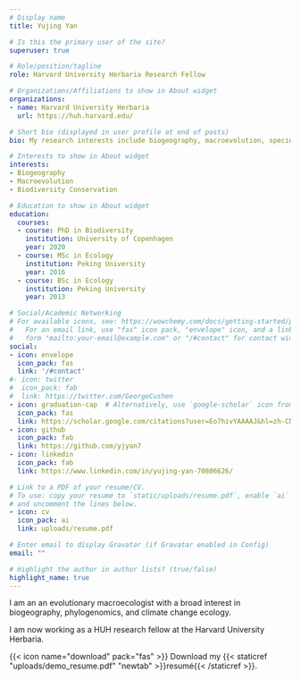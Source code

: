 ```yaml
---
# Display name
title: Yujing Yan

# Is this the primary user of the site?
superuser: true

# Role/position/tagline
role: Harvard University Herbaria Research Fellow

# Organizations/Affiliations to show in About widget
organizations:
- name: Harvard University Herbaria
  url: https://huh.harvard.edu/

# Short bio (displayed in user profile at end of posts)
bio: My research interests include biogeography, macroevolution, species diversity patterns and climate change conservation.

# Interests to show in About widget
interests:
- Biogeography
- Macroevolution
- Biodiversity Conservation

# Education to show in About widget
education:
  courses:
  - course: PhD in Biodiversity
    institution: University of Copenhagen
    year: 2020
  - course: MSc in Ecology
    institution: Peking University
    year: 2016
  - course: BSc in Ecology
    institution: Peking University
    year: 2013

# Social/Academic Networking
# For available icons, see: https://wowchemy.com/docs/getting-started/page-builder/#icons
#   For an email link, use "fas" icon pack, "envelope" icon, and a link in the
#   form "mailto:your-email@example.com" or "/#contact" for contact widget.
social:
- icon: envelope
  icon_pack: fas
  link: '/#contact'
#- icon: twitter
#  icon_pack: fab
#  link: https://twitter.com/GeorgeCushen
- icon: graduation-cap  # Alternatively, use `google-scholar` icon from `ai` icon pack
  icon_pack: fas
  link: https://scholar.google.com/citations?user=Eo7hivYAAAAJ&hl=zh-CN
- icon: github
  icon_pack: fab
  link: https://github.com/yjyan7
- icon: linkedin
  icon_pack: fab
  link: https://www.linkedin.com/in/yujing-yan-70806626/

# Link to a PDF of your resume/CV.
# To use: copy your resume to `static/uploads/resume.pdf`, enable `ai` icons in `params.toml`, 
# and uncomment the lines below.
- icon: cv
  icon_pack: ai
  link: uploads/resume.pdf

# Enter email to display Gravatar (if Gravatar enabled in Config)
email: ""

# Highlight the author in author lists? (true/false)
highlight_name: true
---
```


I am an an evolutionary macroecologist with a broad interest in biogeography, phylogenomics, and climate change ecology. 

I am now working as a HUH research fellow at the Harvard University Herbaria.

{{< icon name="download" pack="fas" >}} Download my {{< staticref "uploads/demo_resume.pdf" "newtab" >}}resumé{{< /staticref >}}.
